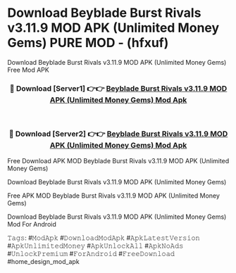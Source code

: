 # Download Beyblade Burst Rivals v3.11.9 MOD APK (Unlimited Money Gems) PURE MOD - (hfxuf)
Download Beyblade Burst Rivals v3.11.9 MOD APK (Unlimited Money Gems) Free Mod APK

<div align="center">
<h3>🔴 Download [Server1] 👉👉 <a href="https://apk-comot.site?title=Beyblade_Burst_Rivals_v3.11.9_MOD_APK_(Unlimited_Money_Gems)">Beyblade Burst Rivals v3.11.9 MOD APK (Unlimited Money Gems) Mod Apk</a></h3><br>

<h3>🔴 Download [Server2] 👉👉 <a href="https://apk-comot.site?title=Beyblade_Burst_Rivals_v3.11.9_MOD_APK_(Unlimited_Money_Gems)">Beyblade Burst Rivals v3.11.9 MOD APK (Unlimited Money Gems) Mod Apk</a></h3>
</div>


Free Download APK MOD Beyblade Burst Rivals v3.11.9 MOD APK (Unlimited Money Gems)

Download Beyblade Burst Rivals v3.11.9 MOD APK (Unlimited Money Gems) 

Free APK MOD Beyblade Burst Rivals v3.11.9 MOD APK (Unlimited Money Gems) 

Download Beyblade Burst Rivals v3.11.9 MOD APK (Unlimited Money Gems) Mod For Android

𝚃𝚊𝚐𝚜: #𝙼𝚘𝚍𝙰𝚙𝚔 #𝙳𝚘𝚠𝚗𝚕𝚘𝚊𝚍𝙼𝚘𝚍𝙰𝚙𝚔 #𝙰𝚙𝚔𝙻𝚊𝚝𝚎𝚜𝚝𝚅𝚎𝚛𝚜𝚒𝚘𝚗 #𝙰𝚙𝚔𝚄𝚗𝚕𝚒𝚖𝚒𝚝𝚎𝚍𝙼𝚘𝚗𝚎𝚢 #𝙰𝚙𝚔𝚄𝚗𝚕𝚘𝚌𝚔𝙰𝚕𝚕 #𝙰𝚙𝚔𝙽𝚘𝙰𝚍𝚜 #𝚄𝚗𝚕𝚘𝚌𝚔𝙿𝚛𝚎𝚖𝚒𝚞𝚖 #𝙵𝚘𝚛𝙰𝚗𝚍𝚛𝚘𝚒𝚍 #𝙵𝚛𝚎𝚎𝙳𝚘𝚠𝚗𝚕𝚘𝚊𝚍 #home_design_mod_apk